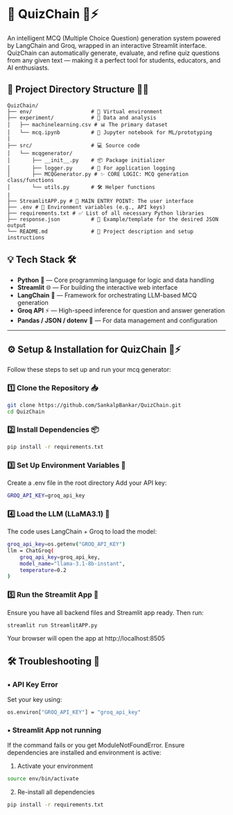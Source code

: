 # 🧠 QuizChain 🎯⚡
An intelligent MCQ (Multiple Choice Question) generation system powered by LangChain and Groq, wrapped in an interactive Streamlit interface.
QuizChain can automatically generate, evaluate, and refine quiz questions from any given text — making it a perfect tool for students, educators, and AI enthusiasts.


## 📁 Project Directory Structure 🧠💬

```
QuizChain/
├── env/                   # 🐍 Virtual environment
├── experiment/            # 🧪 Data and analysis
│   ├── machinelearning.csv # 📊 The primary dataset
│   └── mcq.ipynb          # 📓 Jupyter notebook for ML/prototyping
|
├── src/                   # 💻 Source code
│   └── mcqgenerator/
│       ├── __init__.py    # 📦 Package initializer
│       ├── logger.py      # 📜 For application logging
│       ├── MCQGenerator.py # ✨ CORE LOGIC: MCQ generation class/functions
│       └── utils.py       # 🛠️ Helper functions
|
├── StreamlitAPP.py # 🚀 MAIN ENTRY POINT: The user interface
├── .env # 🔑 Environment variables (e.g., API keys)
├── requirements.txt # ✅ List of all necessary Python libraries
├── response.json          # 📩 Example/template for the desired JSON output
└── README.md              # 📖 Project description and setup instructions
```

## 💡 Tech Stack 🛠️
- **Python** 🐍 — Core programming language for logic and data handling
- **Streamlit** 🌐 — For building the interactive web interface
- **LangChain** 🔗 — Framework for orchestrating LLM-based MCQ generation
- **Groq API** ⚡ — High-speed inference for question and answer generation
- **Pandas / JSON / dotenv** 📄 — For data management and configuration

---

## ⚙️ Setup & Installation for QuizChain 🎯⚡
Follow these steps to set up and run your mcq generator:
### 1️⃣ Clone the Repository 📥
```sh
git clone https://github.com/SankalpBankar/QuizChain.git
cd QuizChain
```

### 2️⃣ Install Dependencies 📦
```sh
pip install -r requirements.txt
```


### 3️⃣ Set Up Environment Variables 🔑
Create a .env file in the root directory
Add your API key:
```sh
GROQ_API_KEY=groq_api_key
```

### 4️⃣ Load the LLM (LLaMA3.1) 🦙
The code uses LangChain + Groq to load the model:
```sh
groq_api_key=os.getenv("GROQ_API_KEY")
llm = ChatGroq(
    groq_api_key=groq_api_key,  
    model_name="llama-3.1-8b-instant",
    temperature=0.2        
)
```

### 5️⃣ Run the Streamlit App 🚀
Ensure you have all backend files and Streamlit app ready. Then run:
```sh
streamlit run StreamlitAPP.py
```
Your browser will open the app at http://localhost:8505


## 🛠️ Troubleshooting 🚨
### • API Key Error
Set your key using:
```sh
os.environ["GROQ_API_KEY"] = "groq_api_key"
```

### • Streamlit App not running
If the command fails or you get ModuleNotFoundError.
Ensure dependencies are installed and environment is active:
1. Activate your environment
```sh
source env/bin/activate
```
2. Re-install all dependencies
```sh
pip install -r requirements.txt
```


